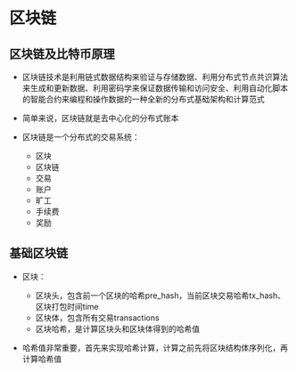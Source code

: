 # 区块链

## 区块链及比特币原理

- 区块链技术是利用链式数据结构来验证与存储数据、利用分布式节点共识算法来生成和更新数据、利用密码学来保证数据传输和访问安全、利用自动化脚本的智能合约来编程和操作数据的一种全新的分布式基础架构和计算范式

- 简单来说，区块链就是去中心化的分布式账本

- 区块链是一个分布式的交易系统：
  - 区块
  - 区块链
  - 交易
  - 账户
  - 旷工
  - 手续费
  - 奖励

## 基础区块链

- 区块：
  - 区块头，包含前一个区块的哈希pre_hash，当前区块交易哈希tx_hash、区块打包时间time
  - 区块体，包含所有交易transactions
  - 区块哈希，是计算区块头和区块体得到的哈希值

- 哈希值非常重要，首先来实现哈希计算，计算之前先将区块结构体序列化，再计算哈希值